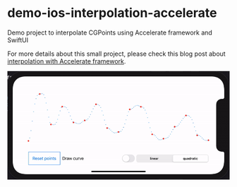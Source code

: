 # demo-ios-interpolation-accelerate
Demo project to interpolate CGPoints using Accelerate framework and SwiftUI

For more details about this small project, please check this blog post about [interpolation with Accelerate framework](https://www.vinzius.com/post/how-to-interpolate-with-accelerate-framework-in-swift/).

![Demo](./Ressources/demo.gif)
